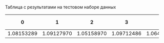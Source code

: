 Таблица с результатами на тестовом наборе данных

| 0 | 1 | 2 | 3 | 4 | Среднее зн. | Отклонение |
| --- | --- | --- | --- | --- | --- | --- |
| 1.08153289 | 1.09127970 | 1.05158970 | 1.09712486 | 1.06408214 | 1.07712 | 0.01899 |
